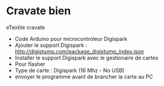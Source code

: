 # Cravate bien
eTextile cravate
- Code Arduino pour microcontroleur Digispark
- Ajouter le support Digispark : http://digistump.com/package_digistump_index.json
- Installer le support Digispark avec le gestionaire de cartes
- Pour flasher
 - Type de carte : Digispark (16 Mhz - No USB)
 - envoyer le programme avant de brancher la carte au PC
